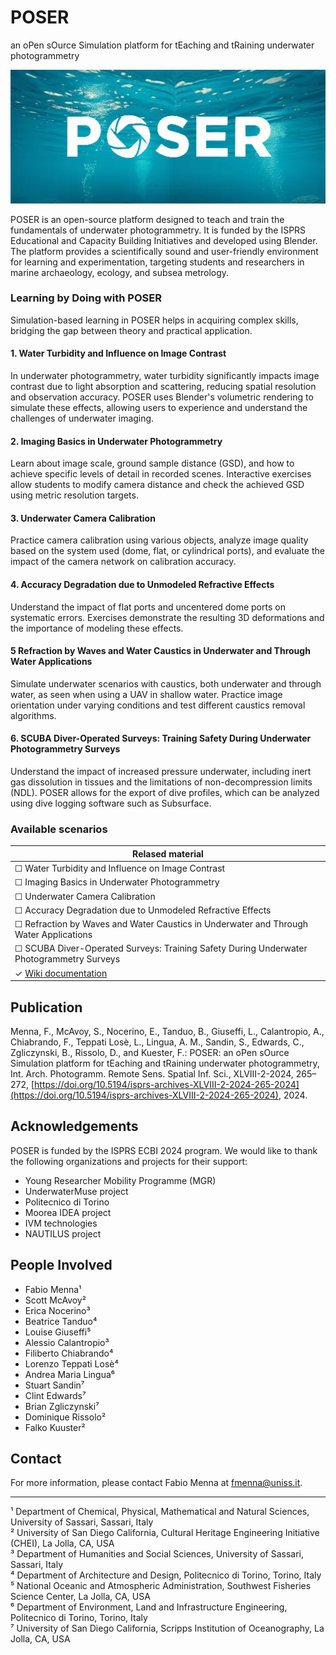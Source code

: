 # POSER

an oPen sOurce Simulation platform for tEaching and tRaining underwater photogrammetry

<img src="https://raw.githubusercontent.com/GEOSS-UNISS/POSER/refs/heads/main/Wiki/Images/Logo.png" alt="Logo">

POSER is an open-source platform designed to teach and train the fundamentals of underwater photogrammetry. It is funded by the ISPRS Educational and Capacity Building Initiatives and developed using Blender. The platform provides a scientifically sound and user-friendly environment for learning and experimentation, targeting students and researchers in marine archaeology, ecology, and subsea metrology.

### Learning by Doing with POSER

Simulation-based learning in POSER helps in acquiring complex skills, bridging the gap between theory and practical application.

#### 1. Water Turbidity and Influence on Image Contrast

In underwater photogrammetry, water turbidity significantly impacts image contrast due to light absorption and scattering, reducing spatial resolution and observation accuracy. POSER uses Blender's volumetric rendering to simulate these effects, allowing users to experience and understand the challenges of underwater imaging.

#### 2. Imaging Basics in Underwater Photogrammetry

Learn about image scale, ground sample distance (GSD), and how to achieve specific levels of detail in recorded scenes. Interactive exercises allow students to modify camera distance and check the achieved GSD using metric resolution targets.

#### 3. Underwater Camera Calibration

Practice camera calibration using various objects, analyze image quality based on the system used (dome, flat, or cylindrical ports), and evaluate the impact of the camera network on calibration accuracy.

#### 4. Accuracy Degradation due to Unmodeled Refractive Effects

Understand the impact of flat ports and uncentered dome ports on systematic errors. Exercises demonstrate the resulting 3D deformations and the importance of modeling these effects.

#### 5 Refraction by Waves and Water Caustics in Underwater and Through Water Applications

Simulate underwater scenarios with caustics, both underwater and through water, as seen when using a UAV in shallow water. Practice image orientation under varying conditions and test different caustics removal algorithms.

#### 6. SCUBA Diver-Operated Surveys: Training Safety During Underwater Photogrammetry Surveys

Understand the impact of increased pressure underwater, including inert gas dissolution in tissues and the limitations of non-decompression limits (NDL). POSER allows for the export of dive profiles, which can be analyzed using dive logging software such as Subsurface.

### Available scenarios

| Relased material                 | 
| ---------------------------------- | 
| &#x2610; Water Turbidity and Influence on Image Contrast                 |
| &#x2610; Imaging Basics in Underwater Photogrammetry                     | 
| &#x2610; Underwater Camera Calibration           |
| &#x2610; Accuracy Degradation due to Unmodeled Refractive Effects                      |
| &#x2610; Refraction by Waves and Water Caustics in Underwater and Through Water Applications                     |
| &#x2610; SCUBA Diver-Operated Surveys: Training Safety During Underwater Photogrammetry Surveys |
| &check; [Wiki documentation](https://github.com/GEOSS-UNISS/POSER/wiki)          |

## Publication

Menna, F., McAvoy, S., Nocerino, E., Tanduo, B., Giuseffi, L., Calantropio, A., Chiabrando, F., Teppati Losè, L., Lingua, A. M., Sandin, S., Edwards, C., Zgliczynski, B., Rissolo, D., and Kuester, F.: POSER: an oPen sOurce Simulation platform for tEaching and tRaining underwater photogrammetry, Int. Arch. Photogramm. Remote Sens. Spatial Inf. Sci., XLVIII-2-2024, 265–272, [https://doi.org/10.5194/isprs-archives-XLVIII-2-2024-265-2024](https://doi.org/10.5194/isprs-archives-XLVIII-2-2024-265-2024), 2024.

## Acknowledgements

POSER is funded by the ISPRS ECBI 2024 program. We would like to thank the following organizations and projects for their support:

- Young Researcher Mobility Programme (MGR)
- UnderwaterMuse project
- Politecnico di Torino
- Moorea IDEA project
- IVM technologies
- NAUTILUS project

## People Involved

- Fabio Menna¹
- Scott McAvoy²
- Erica Nocerino³
- Beatrice Tanduo⁴
- Louise Giuseffi⁵
- Alessio Calantropio³
- Filiberto Chiabrando⁴
- Lorenzo Teppati Losè⁴
- Andrea Maria Lingua⁶
- Stuart Sandin⁷
- Clint Edwards⁷
- Brian Zgliczynski⁷
- Dominique Rissolo²
- Falko Kuuster²

## Contact

For more information, please contact Fabio Menna at [fmenna@uniss.it](mailto:fmenna@uniss.it).

---

¹ Department of Chemical, Physical, Mathematical and Natural Sciences, University of Sassari, Sassari, Italy  
² University of San Diego California, Cultural Heritage Engineering Initiative (CHEI), La Jolla, CA, USA  
³ Department of Humanities and Social Sciences, University of Sassari, Sassari, Italy  
⁴ Department of Architecture and Design, Politecnico di Torino, Torino, Italy  
⁵ National Oceanic and Atmospheric Administration, Southwest Fisheries Science Center, La Jolla, CA, USA  
⁶ Department of Environment, Land and Infrastructure Engineering, Politecnico di Torino, Torino, Italy  
⁷ University of San Diego California, Scripps Institution of Oceanography, La Jolla, CA, USA  
